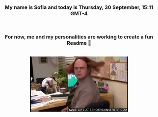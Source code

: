 


<div align="center">
<h3 >My name is Sofia and today is Thursday, 30 September, 15:11 GMT-4</h3><br>
<h3 >For now, me and my personalities are working to create a fun Readme 👋
</h3><br>
<img src='img/dwight.gif' alt='working...'/>
</div>
